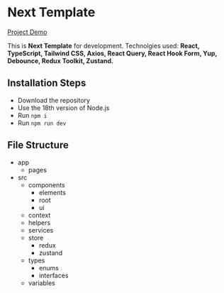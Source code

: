 # Next Template

[Project Demo](https://next-template-blue.vercel.app)

This is **Next Template** for development. Technolgies used: **React, TypeScript, Tailwind CSS, Axios, React Query, React Hook Form, Yup, Debounce, Redux Toolkit, Zustand.**

## Installation Steps

-   Download the repository
-   Use the 18th version of Node.js
-   Run `npm i`
-   Run `npm run dev`

## File Structure

-   app
    -   pages
-   src
    -   components
        -   elements
        -   root
        -   ui
    -   context
    -   helpers
    -   services
    -   store
        -   redux
        -   zustand
    -   types
        -   enums
        -   interfaces
    -   variables
